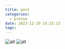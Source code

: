 ```yaml
---
title: post
categories:
  - presse
date: 2023-12-29 15:25:13
tags:
---
```

![alt](https://media.discordapp.net/attachments/1190566105404686383/1190976412488839218/france_nuit_banniere.jpg?ex=65a3c238&is=65914d38&hm=0cd76b6e83154a254ea535ae5be92e6c851eb02b3dc11f2bd0ae747ed224f1a9&=&format=webp&width=675&height=424)
![alt](https://onedrive.live.com/?cid=DA0F559E8142E127&id=DA0F559E8142E127%21106&parId=root&o=OneUp)
